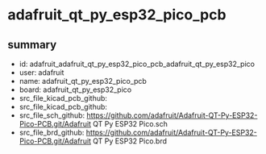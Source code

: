 # adafruit_qt_py_esp32_pico_pcb
 
## summary 
* id: adafruit_adafruit_qt_py_esp32_pico_pcb_adafruit_qt_py_esp32_pico
* user: adafruit
* name: adafruit_qt_py_esp32_pico_pcb
* board: adafruit_qt_py_esp32_pico
* src_file_kicad_pcb_github: 
* src_file_kicad_pcb_github: 
* src_file_sch_github: https://github.com/adafruit/Adafruit-QT-Py-ESP32-Pico-PCB.git/Adafruit QT Py ESP32 Pico.sch
* src_file_brd_github: https://github.com/adafruit/Adafruit-QT-Py-ESP32-Pico-PCB.git/Adafruit QT Py ESP32 Pico.brd



